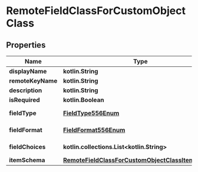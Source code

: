 
# RemoteFieldClassForCustomObjectClass

## Properties
Name | Type | Description | Notes
------------ | ------------- | ------------- | -------------
**displayName** | **kotlin.String** |  |  [optional]
**remoteKeyName** | **kotlin.String** |  |  [optional]
**description** | **kotlin.String** |  |  [optional]
**isRequired** | **kotlin.Boolean** |  |  [optional]
**fieldType** | [**FieldType556Enum**](FieldType556Enum.md) |  |  [optional] [readonly]
**fieldFormat** | [**FieldFormat556Enum**](FieldFormat556Enum.md) |  |  [optional] [readonly]
**fieldChoices** | **kotlin.collections.List&lt;kotlin.String&gt;** |  |  [optional] [readonly]
**itemSchema** | [**RemoteFieldClassForCustomObjectClassItemSchema**](RemoteFieldClassForCustomObjectClassItemSchema.md) |  |  [optional]



